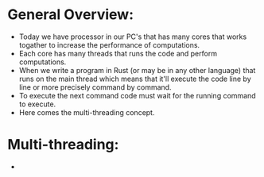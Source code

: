 # General Overview:

- Today we have processor in our PC's that has many cores that works togather to increase the performance of computations.
- Each core has many threads that runs the code and perform computations.
- When we write a program in Rust (or may be in any other language) that runs on the main thread which means that it'll execute the code line by line or more precisely command by command.
- To execute the next command code must wait for the running command to execute.
- Here comes the multi-threading concept.

# Multi-threading:

- 